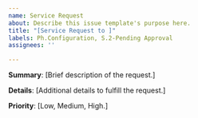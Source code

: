 ```yaml
---
name: Service Request
about: Describe this issue template's purpose here.
title: "[Service Request to ]"
labels: Ph.Configuration, S.2-Pending Approval
assignees: ''

---
```


**Summary**: 
[Brief description of the request.]

**Details**: 
[Additional details to fulfill the request.]

**Priority**: 
[Low, Medium, High.]
